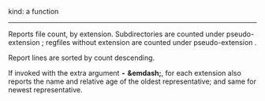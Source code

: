 kind: a function
<hr/>
Reports file count, by extension.  Subdirectories are counted under pseudo-extension <tt><subdir></tt>; regfiles without extension are counted under pseudo-extension <tt><none></tt>.

Report lines are sorted by count descending.

If invoked with the extra argument <b><tt>-</tt></b> <b>&emdash;</b>, for each extension also reports the name and relative age of the oldest representative; and same for newest representative.
